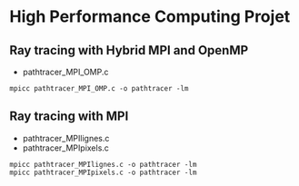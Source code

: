 # High Performance Computing Projet

## Ray tracing with Hybrid MPI and OpenMP
* pathtracer_MPI_OMP.c
```
mpicc pathtracer_MPI_OMP.c -o pathtracer -lm
```

## Ray tracing with MPI
* pathtracer_MPIlignes.c
* pathtracer_MPIpixels.c
```
mpicc pathtracer_MPIlignes.c -o pathtracer -lm
mpicc pathtracer_MPIpixels.c -o pathtracer -lm
```
